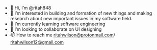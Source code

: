 - 👋 Hi, I’m @ritah848
- 👀 I’m interested in building and formation of new things and making research about new important issues in my software field.
- 🌱 I’m currently learning software engineering 
- 💞️ I’m looking to collaborate on UI designing 
- 📫 How to reach me ritahwilson@protonmail.com/ ritahwilson12@gmail.com

<!---
ritah848/ritah848 is a ✨ special ✨ repository because its `README.md` (this file) appears on your GitHub profile.
You can click the Preview link to take a look at your changes.
--->
